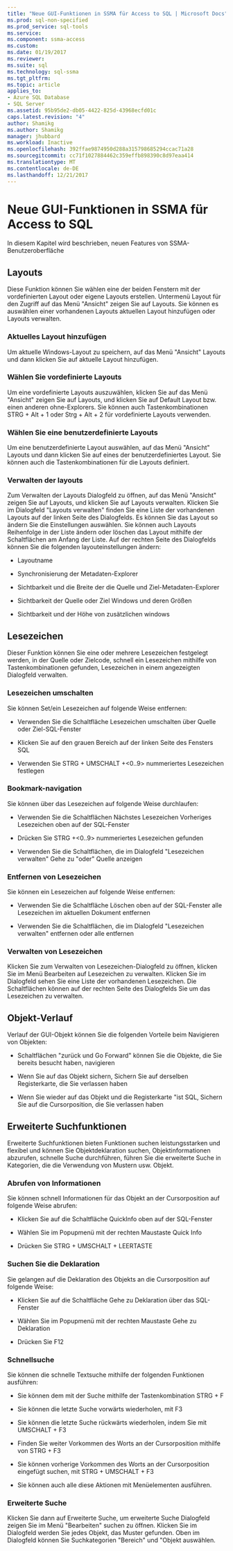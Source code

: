 ```yaml
---
title: "Neue GUI-Funktionen in SSMA für Access to SQL | Microsoft Docs"
ms.prod: sql-non-specified
ms.prod_service: sql-tools
ms.service: 
ms.component: ssma-access
ms.custom: 
ms.date: 01/19/2017
ms.reviewer: 
ms.suite: sql
ms.technology: sql-ssma
ms.tgt_pltfrm: 
ms.topic: article
applies_to:
- Azure SQL Database
- SQL Server
ms.assetid: 95b95de2-db05-4422-825d-43968ecfd01c
caps.latest.revision: "4"
author: Shamikg
ms.author: Shamikg
manager: jhubbard
ms.workload: Inactive
ms.openlocfilehash: 392ffae9874950d288a315798685294ccac71a28
ms.sourcegitcommit: cc71f1027884462c359effb898390c8d97eaa414
ms.translationtype: MT
ms.contentlocale: de-DE
ms.lasthandoff: 12/21/2017
---
```

# <a name="new-gui-features-in-ssma-for-access-to-sql"></a>Neue GUI-Funktionen in SSMA für Access to SQL
In diesem Kapitel wird beschrieben, neuen Features von SSMA-Benutzeroberfläche  
  
## <a name="layouts"></a>Layouts  
Diese Funktion können Sie wählen eine der beiden Fenstern mit der vordefinierten Layout oder eigene Layouts erstellen. Untermenü Layout für den Zugriff auf das Menü "Ansicht" zeigen Sie auf Layouts. Sie können es auswählen einer vorhandenen Layouts aktuellen Layout hinzufügen oder Layouts verwalten.  
  
### <a name="add-current-layout"></a>Aktuelles Layout hinzufügen  
Um aktuelle Windows-Layout zu speichern, auf das Menü "Ansicht" Layouts und dann klicken Sie auf aktuelle Layout hinzufügen.  
  
### <a name="choose-predefined-layout"></a>Wählen Sie vordefinierte Layouts  
Um eine vordefinierte Layouts auszuwählen, klicken Sie auf das Menü "Ansicht" zeigen Sie auf Layouts, und klicken Sie auf Default Layout bzw. einen anderen ohne-Explorers. Sie können auch Tastenkombinationen STRG + Alt + 1 oder Strg + Alt + 2 für vordefinierte Layouts verwenden.  
  
### <a name="choose-user-defined-layout"></a>Wählen Sie eine benutzerdefinierte Layouts  
Um eine benutzerdefinierte Layout auswählen, auf das Menü "Ansicht" Layouts und dann klicken Sie auf eines der benutzerdefiniertes Layout. Sie können auch die Tastenkombinationen für die Layouts definiert.  
  
### <a name="manage-layouts"></a>Verwalten der layouts  
Zum Verwalten der Layouts Dialogfeld zu öffnen, auf das Menü "Ansicht" zeigen Sie auf Layouts, und klicken Sie auf Layouts verwalten. Klicken Sie im Dialogfeld "Layouts verwalten" finden Sie eine Liste der vorhandenen Layouts auf der linken Seite des Dialogfelds. Es können Sie das Layout so ändern Sie die Einstellungen auswählen. Sie können auch Layouts Reihenfolge in der Liste ändern oder löschen das Layout mithilfe der Schaltflächen am Anfang der Liste. Auf der rechten Seite des Dialogfelds können Sie die folgenden layouteinstellungen ändern:  
  
-   Layoutname  
  
-   Synchronisierung der Metadaten-Explorer  
  
-   Sichtbarkeit und die Breite der die Quelle und Ziel-Metadaten-Explorer  
  
-   Sichtbarkeit der Quelle oder Ziel Windows und deren Größen  
  
-   Sichtbarkeit und der Höhe von zusätzlichen windows  
  
## <a name="bookmarks"></a>Lesezeichen  
Dieser Funktion können Sie eine oder mehrere Lesezeichen festgelegt werden, in der Quelle oder Zielcode, schnell ein Lesezeichen mithilfe von Tastenkombinationen gefunden, Lesezeichen in einem angezeigten Dialogfeld verwalten.  
  
### <a name="toggle-bookmark"></a>Lesezeichen umschalten  
Sie können Set/ein Lesezeichen auf folgende Weise entfernen:  
  
-   Verwenden Sie die Schaltfläche Lesezeichen umschalten über Quelle oder Ziel-SQL-Fenster  
  
-   Klicken Sie auf den grauen Bereich auf der linken Seite des Fensters SQL  
  
-   Verwenden Sie STRG + UMSCHALT +&lt;0..9&gt; nummeriertes Lesezeichen festlegen  
  
### <a name="bookmark-navigation"></a>Bookmark-navigation  
Sie können über das Lesezeichen auf folgende Weise durchlaufen:  
  
-   Verwenden Sie die Schaltflächen Nächstes Lesezeichen Vorheriges Lesezeichen oben auf der SQL-Fenster  
  
-   Drücken Sie STRG +&lt;0..9&gt; nummeriertes Lesezeichen gefunden  
  
-   Verwenden Sie die Schaltflächen, die im Dialogfeld "Lesezeichen verwalten" Gehe zu "oder" Quelle anzeigen  
  
### <a name="removing-bookmark"></a>Entfernen von Lesezeichen  
Sie können ein Lesezeichen auf folgende Weise entfernen:  
  
-   Verwenden Sie die Schaltfläche Löschen oben auf der SQL-Fenster alle Lesezeichen im aktuellen Dokument entfernen  
  
-   Verwenden Sie die Schaltflächen, die im Dialogfeld "Lesezeichen verwalten" entfernen oder alle entfernen  
  
### <a name="manage-bookmarks"></a>Verwalten von Lesezeichen  
Klicken Sie zum Verwalten von Lesezeichen-Dialogfeld zu öffnen, klicken Sie im Menü Bearbeiten auf Lesezeichen zu verwalten. Klicken Sie im Dialogfeld sehen Sie eine Liste der vorhandenen Lesezeichen. Die Schaltflächen können auf der rechten Seite des Dialogfelds Sie um das Lesezeichen zu verwalten.  
  
## <a name="object-history"></a>Objekt-Verlauf  
Verlauf der GUI-Objekt können Sie die folgenden Vorteile beim Navigieren von Objekten:  
  
-   Schaltflächen "zurück und Go Forward" können Sie die Objekte, die Sie bereits besucht haben, navigieren  
  
-   Wenn Sie auf das Objekt sichern, Sichern Sie auf derselben Registerkarte, die Sie verlassen haben  
  
-   Wenn Sie wieder auf das Objekt und die Registerkarte "ist SQL, Sichern Sie auf die Cursorposition, die Sie verlassen haben  
  
## <a name="advanced-search-capabilities"></a>Erweiterte Suchfunktionen  
Erweiterte Suchfunktionen bieten Funktionen suchen leistungsstarken und flexibel und können Sie Objektdeklaration suchen, Objektinformationen abzurufen, schnelle Suche durchführen, führen Sie die erweiterte Suche in Kategorien, die die Verwendung von Mustern usw. Objekt.  
  
### <a name="get-quick-information"></a>Abrufen von Informationen  
Sie können schnell Informationen für das Objekt an der Cursorposition auf folgende Weise abrufen:  
  
-   Klicken Sie auf die Schaltfläche QuickInfo oben auf der SQL-Fenster  
  
-   Wählen Sie im Popupmenü mit der rechten Maustaste Quick Info  
  
-   Drücken Sie STRG + UMSCHALT + LEERTASTE  
  
### <a name="find-declaration"></a>Suchen Sie die Deklaration  
Sie gelangen auf die Deklaration des Objekts an die Cursorposition auf folgende Weise:  
  
-   Klicken Sie auf die Schaltfläche Gehe zu Deklaration über das SQL-Fenster  
  
-   Wählen Sie im Popupmenü mit der rechten Maustaste Gehe zu Deklaration  
  
-   Drücken Sie F12  
  
### <a name="quick-search"></a>Schnellsuche  
Sie können die schnelle Textsuche mithilfe der folgenden Funktionen ausführen:  
  
-   Sie können dem mit der Suche mithilfe der Tastenkombination STRG + F  
  
-   Sie können die letzte Suche vorwärts wiederholen, mit F3  
  
-   Sie können die letzte Suche rückwärts wiederholen, indem Sie mit UMSCHALT + F3  
  
-   Finden Sie weiter Vorkommen des Worts an der Cursorposition mithilfe von STRG + F3  
  
-   Sie können vorherige Vorkommen des Worts an der Cursorposition eingefügt suchen, mit STRG + UMSCHALT + F3  
  
-   Sie können auch alle diese Aktionen mit Menüelementen ausführen.  
  
### <a name="advanced-search"></a>Erweiterte Suche  
Klicken Sie dann auf Erweiterte Suche, um erweiterte Suche Dialogfeld zeigen Sie im Menü "Bearbeiten" suchen zu öffnen. Klicken Sie im Dialogfeld werden Sie jedes Objekt, das Muster gefunden. Oben im Dialogfeld können Sie Suchkategorien "Bereich" und "Objekt auswählen.  
  
